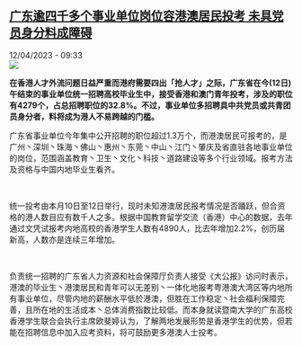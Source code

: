 <!--1681285502000-->
[广东逾四千多个事业单位岗位容港澳居民投考  未具党员身分料成障碍](https://www.rfi.fr/cn/%E4%B8%AD%E5%9B%BD/20230412-%E5%B9%BF%E4%B8%9C%E9%80%BE%E5%9B%9B%E5%8D%83%E5%A4%9A%E4%B8%AA%E4%BA%8B%E4%B8%9A%E5%8D%95%E4%BD%8D%E5%B2%97%E4%BD%8D%E5%AE%B9%E6%B8%AF%E6%BE%B3%E5%B1%85%E6%B0%91%E6%8A%95%E8%80%83-%E6%9C%AA%E5%85%B7%E5%85%9A%E5%91%98%E8%BA%AB%E5%88%86%E6%96%99%E6%88%90%E9%9A%9C%E7%A2%8D)
------

<div>12/04/2023 - 09:33</div><img src="https://s.rfi.fr/media/display/cacdb8cc-0d6b-11ea-b11c-005056a9aa4d/w:1280/p:16x9/2017-10-16t033233z_1507938978_rc14461eca80_rtrmadp_3_china-trade-cantonfair.jpg"><p><strong>在香港人才外流问题日益严重而港府需要四出「抢人才」之际，广东省在今(12日)午结束的事业单位统一招聘高校毕业生中，接受香港和澳门青年投考，涉及的职位有4279个，占总招聘职位的32.8%。不过，事业单位多招聘具中共党员或共青团员身分者，料将成为港人不易跨越的门槛。                    </strong></p><div><p><span><span><span><span><span><span><span><span><span>广东省事业单位今年集中公开招聘的职位超过</span></span></span><span><span><span>1.3万个，而港澳居民可报考的，是广州丶深圳丶珠海丶佛山丶惠州丶东莞丶中山丶江门丶肇庆及省直驻各地事业单位的岗位，范围涵盖教育丶卫生丶文化丶科技丶道路建设等多个行业领域。报考方法及资格与中国内地毕业生看齐。</span></span></span></span></span></span></span></span></span></p><p> </p><p><span><span><span><span><span><span><span><span><span>统一投考由本月</span></span></span><span><span><span>10日至12日举行，现时未知港澳居民报考情况是否踊跃，但合资格的港人数目应有数千人之多。根据中国教育留学交流（香港）中心的数据，去年通过文凭试报考内地高校的香港学生人数有4890人，比去年增加2.2%，创历届新高，人数亦是连续三年增加。</span></span></span></span></span></span></span></span></span></p><p> </p><p><span><span><span><span><span><span><span><span><span>负责统一招聘的广东省人力资源和社会保障厅负责人接受《大公报》访问时表示，港澳的毕业生丶港澳居民和青年可以无差别丶一体化地报考粤港澳大湾区等内地所有事业单位，尽管内地的薪酬水平低於港澳，但胜在工作稳定丶社会福利保障完善，且所在地的生活成本丶总体消费指数比较低。而本身就读暨南大学的广东高校香港学生联合会执行主席欧斐婷认为，了解两地发展形势是香港学生的优势，但若能在招聘信息中加入应考资料，将可鼓励更多港澳人士投考。</span></span></span></span></span></span></span></span></span></p><div data-selfpromo-newsletter></div><div data-selfpromo-app></div></div>
